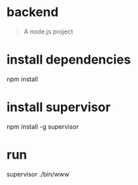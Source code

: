 # backend

> A node.js project

# install dependencies 
npm install

# install supervisor 
npm install -g supervisor

# run 
supervisor ./bin/www
